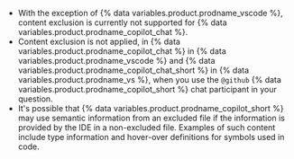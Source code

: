 - With the exception of {% data variables.product.prodname_vscode %}, content exclusion is currently not supported for {% data variables.product.prodname_copilot_chat %}.
- Content exclusion is not applied, in {% data variables.product.prodname_copilot_chat %} in {% data variables.product.prodname_vscode %} and {% data variables.product.prodname_copilot_chat_short %} in {% data variables.product.prodname_vs %}, when you use the `@github` {% data variables.product.prodname_copilot_short %} chat participant in your question.
- It's possible that {% data variables.product.prodname_copilot_short %} may use semantic information from an excluded file if the information is provided by the IDE in a non-excluded file. Examples of such content include type information and hover-over definitions for symbols used in code.
